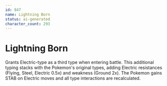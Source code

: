 ```yaml
---
id: 847
name: Lightning Born
status: ai-generated
character_count: 293
---
```


# Lightning Born

Grants Electric-type as a third type when entering battle. This additional typing stacks with the Pokemon's original types, adding Electric resistances (Flying, Steel, Electric 0.5x) and weakness (Ground 2x). The Pokemon gains STAB on Electric moves and all type interactions are recalculated.